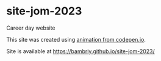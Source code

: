 # site-jom-2023
Career day website

This site was created using [animation from codepen.io](https://codepen.io/yoannhel/pen/DMzjog). 

Site is available at https://bambriy.github.io/site-jom-2023/